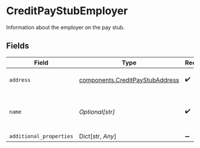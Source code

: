 # CreditPayStubEmployer

Information about the employer on the pay stub.


## Fields

| Field                                                                              | Type                                                                               | Required                                                                           | Description                                                                        |
| ---------------------------------------------------------------------------------- | ---------------------------------------------------------------------------------- | ---------------------------------------------------------------------------------- | ---------------------------------------------------------------------------------- |
| `address`                                                                          | [components.CreditPayStubAddress](../../models/components/creditpaystubaddress.md) | :heavy_check_mark:                                                                 | Address on the pay stub.                                                           |
| `name`                                                                             | *Optional[str]*                                                                    | :heavy_check_mark:                                                                 | The name of the employer on the pay stub.                                          |
| `additional_properties`                                                            | Dict[str, *Any*]                                                                   | :heavy_minus_sign:                                                                 | N/A                                                                                |